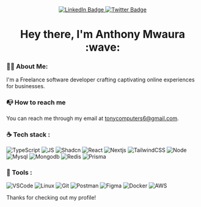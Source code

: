 <div id="header" align="center">
  <div id="badges">
    <a href="https://www.linkedin.com/in/anthony-mwaura-b08b69218/">
      <img src="https://img.shields.io/badge/LinkedIn-blue?style=for-the-badge&logo=linkedin&logoColor=white" alt="LinkedIn Badge"/>
    </a>
    <a href="https://twitter.com/Anthony11hub">
      <img src="https://img.shields.io/badge/Twitter-blue?style=for-the-badge&logo=twitter&logoColor=white" alt="Twitter Badge"/>
    </a>
  </div>
<!--   <img src="https://komarev.com/ghpvc/?username=Anthony11-hub&style=flat-square&color=blue" alt=""/> -->
<!--   <a href="https://wakatime.com/@8d976067-8545-4562-9c29-262e864a5427"><img src="https://wakatime.com/badge/user/8d976067-8545-4562-9c29-262e864a5427.svg" alt="Total time coded since Aug 1 2022" /></a> -->
  
  <h1>
    Hey there, I'm Anthony Mwaura :wave:
  </h1>
</div>

<!--<div align="center">
  <img src="https://media.giphy.com/media/26AHONQ79FdWZhAI0/giphy.gif"/>  
</div>
-->


### :man_technologist: About Me:
I'm a Freelance software developer crafting captivating online experiences for businesses.

### :mailbox_with_no_mail: How to reach me
You can reach me through my email at tonycomputers6@gmail.com.

### :coffee: Tech stack :

![TypeScript](https://img.shields.io/badge/TypeScript-black?logo=typescript&logoColor=blue&style=for-the-badge)
![JS](https://img.shields.io/badge/JavaScript-black?logo=javascript&logoColor=yellow&style=for-the-badge)
![Shadcn](https://img.shields.io/badge/Shadcn-black?logo=shadcn&logoColor=8d8cdf&style=for-the-badge)
![React](https://img.shields.io/badge/React.JS-blue?logo=react&logoColor=cyan&style=for-the-badge)
![Nextjs](https://img.shields.io/badge/Nextjs-black?logo=nextjs&logoColor=white&style=for-the-badge)
![TailwindCSS](https://img.shields.io/badge/Tailwindcss-black?logo=tailwindcss&logoColor=blue&style=for-the-badge)
![Node](https://img.shields.io/badge/Node.JS-68A063?logo=node.js&logoColor=white&style=for-the-badge)
![Mysql](https://img.shields.io/badge/Mysql-white?logo=mysql&logoColor=blue&style=for-the-badge)
![Mongodb](https://img.shields.io/badge/Mongodb-white?logo=mongodb&logoColor=3FA037&style=for-the-badge)
![Redis](https://img.shields.io/badge/Redis-red?logo=redis&logoColor=fff&style=for-the-badge)
![Prisma](https://img.shields.io/badge/Prisma-gray?logo=prisma&logoColor=fff&style=for-the-badge)



### :wrench: Tools :

![VSCode](https://img.shields.io/badge/VSCode-8d8cdf?logo=visualstudiocode&logoColor=4666ff&style=for-the-badge)
![Linux](https://img.shields.io/badge/Linux-E95420?logo=linux&logoColor=white&style=for-the-badge)
![Git](https://img.shields.io/badge/Git-grey?logo=git&logoColor=orange&style=for-the-badge)
![Postman](https://img.shields.io/badge/Postman-black?logo=postman&logoColor=orange&style=for-the-badge)
![Figma](https://img.shields.io/badge/Figma-FF7F50?logo=figma&logoColor=0ACF83&style=for-the-badge)
![Docker](https://img.shields.io/badge/Docker-FFF?logo=docker&logoColor=0db7ed&style=for-the-badge)
![AWS](https://img.shields.io/badge/AWS-FFF?logo=amazonwebservices&logoColor=FF9900&style=for-the-badge)

Thanks for checking out my profile!

